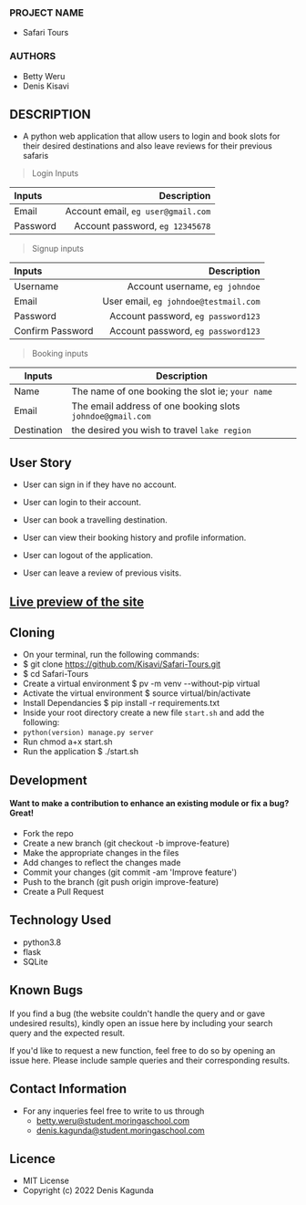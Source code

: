 
### PROJECT  NAME 
 +  Safari Tours

### AUTHORS
 + Betty Weru
 + Denis Kisavi
 
 ## DESCRIPTION 
 - A python web application that allow users to login and book slots for their desired destinations and also leave reviews for their previous safaris
 
 >Login Inputs

| Inputs |  Description |
| :---         |          ---: |
| Email  | Account email, ``eg user@gmail.com``|
| Password  | Account password, ``eg 12345678``|

>Signup inputs

| Inputs |  Description |
| :---         |          ---: |
| Username  | Account username, ``eg johndoe``|
| Email  | User email, ``eg johndoe@testmail.com``|
| Password  | Account password, ``eg password123``|
| Confirm Password  | Account password, ``eg password123``|

> Booking inputs

| Inputs | Description  |
|---|---|
|  Name | The name of one booking the slot ie; ``your name``  |
|  Email | The email address of one booking slots ``johndoe@gmail.com``|
|  Destination | the desired you wish to travel ``lake region``|


## User Story

- User can sign in if they have no account.

- User can login to their account.

- User can book a travelling destination.

- User can view their booking history and profile information.

- User can logout of the application.

- User can leave a review of previous visits.

## <a href="https://tours-nd-travel.herokuapp.com///">Live preview of the site</a>

## Cloning
* On your terminal, run the following commands:
* $ git clone https://github.com/Kisavi/Safari-Tours.git
* $ cd Safari-Tours
* Create a virtual environment $ pv -m venv --without-pip virtual
* Activate the virtual environment $ source virtual/bin/activate
* Install Dependancies $ pip install -r requirements.txt
* Inside your root directory create a new file ```start.sh``` and add the following:
* ```python(version) manage.py server```
* Run chmod a+x start.sh  
* Run the application $ ./start.sh
## Development
#### Want to make a contribution to enhance an existing module or fix a bug? Great!
* Fork the repo
* Create a new branch (git checkout -b improve-feature)
* Make the appropriate changes in the files
* Add changes to reflect the changes made
* Commit your changes (git commit -am 'Improve feature')
* Push to the branch (git push origin improve-feature)
* Create a Pull Request
## Technology Used
* python3.8
* flask
* SQLite

## Known Bugs
#### 
If you find a bug (the website couldn't handle the query and or gave undesired results), kindly open an issue here by including your search query and the expected result.

If you'd like to request a new function, feel free to do so by opening an issue here. Please include sample queries and their corresponding results.
## Contact Information
* For any inqueries feel free to write to us through
  + betty.weru@student.moringaschool.com
  + denis.kagunda@student.moringaschool.com
## Licence
* MIT License
* Copyright (c) 2022 Denis Kagunda


